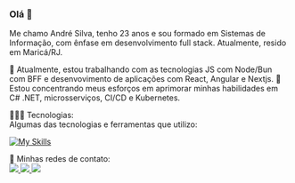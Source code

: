 
### Olá 👋
Me chamo André Silva, tenho 23 anos e sou formado em Sistemas de Informação, com ênfase em desenvolvimento full stack. Atualmente, resido em Maricá/RJ.

🔭 Atualmente, estou trabalhando com as tecnologias JS com Node/Bun com BFF e desenvovimento de aplicações com React, Angular e Nextjs.
🌱 Estou concentrando meus esforços em aprimorar minhas habilidades em C# .NET, microsserviços, CI/CD e Kubernetes.


👨🏽‍💻 Tecnologias:<br />
Algumas das tecnologias e ferramentas que utilizo:

[![My Skills](https://skillicons.dev/icons?i=js,typescript,dotnet,react,nextjs,nodejs,express,rabbitmq,docker,postgres,mysql,mongodb,git)](https://skillicons.dev)

<!--👾 Minhas Estatísticas:

<div><img height="180em" src="https://github-readme-stats.vercel.app/api?username=andre06x&show_icons=true&theme=dracula&include_all_commits=true&count_private=true"/><a href="https://github.com/andre06x"><img height="180em" src="https://github-readme-stats.vercel.app/api/top-langs/?username=andre06x&layout=compact&langs_count=7&theme=dracula"/></div>
-->

💬 Minhas redes de contato:<br/>
<a href="https://api.whatsapp.com/send?phone=21966270362" target="_blank"> <img src="https://img.shields.io/badge/WhatsApp-25D366?style=for-the-badge&logo=whatsapp&logoColor=white"> </img> </a>
<a href="https://www.linkedin.com/in/andr%C3%A9-silva-440157207/" target="_blank"> <img src="https://img.shields.io/badge/LinkedIn-0077B5?style=for-the-badge&logo=linkedin&logoColor=white"> </img> </a>
<a href="mailto:andre06x" target="_blank"> <img src="https://img.shields.io/badge/Gmail-D14836?style=for-the-badge&logo=gmail&logoColor=white"> </img> </a>

